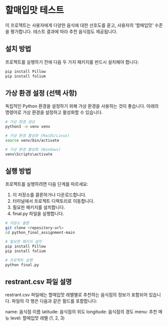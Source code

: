  # 할매입맛 테스트
이 프로젝트는 사용자에게 다양한 음식에 대한 선호도를 묻고, 사용자의 '할매입맛' 수준을 평가합니다. 테스트 결과에 따라 추천 음식점도 제공됩니다.

## 설치 방법
프로젝트를 실행하기 전에 다음 두 가지 패키지를 반드시 설치해야 합니다:

```sh
pip install Pillow
pip install folium
```

## 가상 환경 설정 (선택 사항)
독립적인 Python 환경을 설정하기 위해 가상 환경을 사용하는 것이 좋습니다. 아래의 명령어로 가상 환경을 설정하고 활성화할 수 있습니다.

```sh
# 가상 환경 생성
python3 -m venv venv

# 가상 환경 활성화 (MacOS/Linux)
source venv/bin/activate

# 가상 환경 활성화 (Windows)
venv\Scripts\activate
```

## 실행 방법
프로젝트를 실행하려면 다음 단계를 따르세요:

1. 이 저장소를 클론하거나 다운로드합니다.
2. 터미널에서 프로젝트 디렉토리로 이동합니다.
3. 필요한 패키지를 설치합니다.
4. final.py 파일을 실행합니다.

```sh
# 저장소 클론
git clone <repository-url>
cd python_final_assignment-main

# 필요한 패키지 설치
pip install Pillow
pip install folium

# 프로젝트 실행
python final.py
```

## restrant.csv 파일 설명
restrant.csv 파일에는 할매입맛 레벨별로 추천하는 음식점의 정보가 포함되어 있습니다. 파일의 각 행은 다음과 같은 필드를 포함합니다:

name: 음식점 이름
latitude: 음식점의 위도
longitude: 음식점의 경도
menu: 추천 메뉴
level: 할매입맛 레벨 (1, 2, 3)
